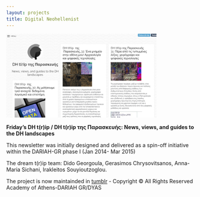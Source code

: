 ```yaml
---
layout: projects
title: Digital Neohellenist
---
```

<img src="../images/dhtrip.png" width="400"/>

**Friday’s DH t(r)ip / DH t(r)ip της Παρασκευής: News, views, and guides to the DH landscapes**

This newsletter was initially designed and delivered as a spin-off initiative within the DARIAH-GR phase I (Jan 2014- Mar 2015)

The dream t(r)ip team: Dido Georgoula, Gerasimos Chrysovitsanos, Anna-Maria Sichani, Irakleitos Souyioutzoglou.

The project is now maintainded in <a href="http://dh-trip.tumblr.com"> tumblr</a>  -  Copyright © All Rights Reserved Academy of Athens-DARIAH GR/DYAS 

